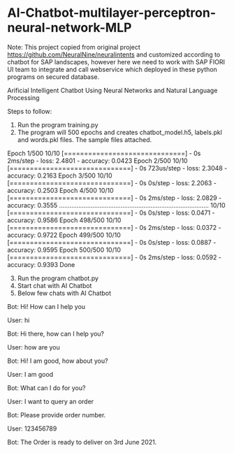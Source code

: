 # AI-Chatbot-multilayer-perceptron-neural-network-MLP
Note: This project copied from original project https://github.com/NeuralNine/neuralintents and customized according to chatbot for SAP landscapes, however here we need to work with SAP FIORI UI team to integrate and call webservice which deployed in these python programs on secured database.

Arificial Intelligent Chatbot Using Neural Networks and Natural Language Processing

Steps to follow:

1. Run the program training.py
2. The program will 500 epochs and creates chatbot_model.h5, labels.pkl and words.pkl files.  The sample files attached.

Epoch 1/500
10/10 [==============================] - 0s 2ms/step - loss: 2.4801 - accuracy: 0.0423
Epoch 2/500
10/10 [==============================] - 0s 723us/step - loss: 2.3048 - accuracy: 0.2163
Epoch 3/500
10/10 [==============================] - 0s 0s/step - loss: 2.2063 - accuracy: 0.2503
Epoch 4/500
10/10 [==============================] - 0s 2ms/step - loss: 2.0829 - accuracy: 0.3555
.....................................................................................
10/10 [==============================] - 0s 0s/step - loss: 0.0471 - accuracy: 0.9586 
Epoch 498/500
10/10 [==============================] - 0s 2ms/step - loss: 0.0372 - accuracy: 0.9722
Epoch 499/500
10/10 [==============================] - 0s 0s/step - loss: 0.0887 - accuracy: 0.9595
Epoch 500/500
10/10 [==============================] - 0s 2ms/step - loss: 0.0592 - accuracy: 0.9393
Done

3. Run the program chatbot.py
4. Start chat with AI Chatbot
5. Below few chats with AI Chatbot

Bot: Hi! How can I help you

User: hi

Bot: Hi there, how can I help you?

User: how are you

Bot: Hi! I am good, how about you?

User: I am good

Bot: What can I do for you?

User: I want to query an order

Bot: Please provide order number.

User: 123456789

Bot: The Order is ready to deliver on 3rd June 2021.
